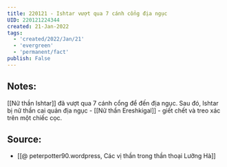 ```yaml
---
title: 220121 - Ishtar vượt qua 7 cánh cổng địa ngục
UID: 220121224344
created: 21-Jan-2022
tags:
  - 'created/2022/Jan/21'
  - 'evergreen'
  - 'permanent/fact'
publish: False
---
```

## Notes:
[[Nữ thần Ishtar]] đã vượt qua 7 cánh cổng để đến địa ngục. Sau đó, Ishtar bị nữ thần cai quản địa ngục - [[Nữ thần Ereshkigal]] - giết chết và treo xác trên một chiếc cọc.

## Source:
- [[@ peterpotter90.wordpress, Các vị thần trong thần thoại Lưỡng Hà]]

